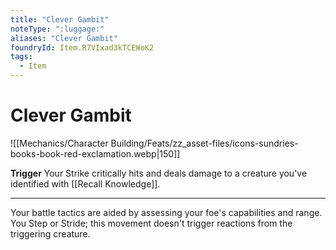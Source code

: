 ```yaml
---
title: "Clever Gambit"
noteType: ":luggage:"
aliases: "Clever Gambit"
foundryId: Item.R7VIxad3kTCEWoK2
tags:
  - Item
---
```


# Clever Gambit
![[Mechanics/Character Building/Feats/zz_asset-files/icons-sundries-books-book-red-exclamation.webp|150]]

**Trigger** Your Strike critically hits and deals damage to a creature you've identified with [[Recall Knowledge]].

* * *

Your battle tactics are aided by assessing your foe's capabilities and range. You Step or Stride; this movement doesn't trigger reactions from the triggering creature.
